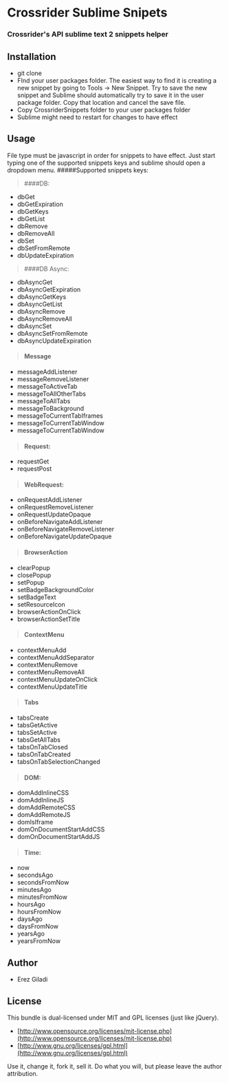 # Crossrider Sublime Snipets

### Crossrider's API sublime text 2 snippets helper ###

## Installation
* git clone
* FInd your user packages folder. The easiest way to find it is creating a new snippet by going to Tools -> New Snippet. Try to save the new snippet and Sublime should automatically try to save it in the user package folder. Copy that location and cancel the save file.
* Copy CrossriderSnippets folder to your user packages folder
* Sublime might need to restart for changes to have effect

## Usage
File type must be javascript in order for snippets to have effect. Just start typing one of the supported snippets keys and sublime should open a dropdown menu.
#####Supported snippets keys:
> ####DB:
>
* dbGet
* dbGetExpiration
* dbGetKeys
* dbGetList
* dbRemove
* dbRemoveAll
* dbSet
* dbSetFromRemote
* dbUpdateExpiration

>####DB Async:
>
* dbAsyncGet
* dbAsyncGetExpiration
* dbAsyncGetKeys
* dbAsyncGetList
* dbAsyncRemove
* dbAsyncRemoveAll
* dbAsyncSet
* dbAsyncSetFromRemote
* dbAsyncUpdateExpiration

>#### Message
>
* messageAddListener
* messageRemoveListener
* messageToActiveTab
* messageToAllOtherTabs
* messageToAllTabs
* messageToBackground
* messageToCurrentTabIframes
* messageToCurrentTabWindow
* messageToCurrentTabWindow

>#### Request:
>
* requestGet
* requestPost

>#### WebRequest:
>
* onRequestAddListener
* onRequestRemoveListener
* onRequestUpdateOpaque
* onBeforeNavigateAddListener
* onBeforeNavigateRemoveListener
* onBeforeNavigateUpdateOpaque

>#### BrowserAction
>
* clearPopup
* closePopup
* setPopup
* setBadgeBackgroundColor
* setBadgeText
* setResourceIcon
* browserActionOnClick
* browserActionSetTitle

>#### ContextMenu
>
* contextMenuAdd
* contextMenuAddSeparator
* contextMenuRemove
* contextMenuRemoveAll
* contextMenuUpdateOnClick
* contextMenuUpdateTitle

>#### Tabs
>
* tabsCreate
* tabsGetActive
* tabsSetActive
* tabsGetAllTabs
* tabsOnTabClosed
* tabsOnTabCreated
* tabsOnTabSelectionChanged

>#### DOM:
>
* domAddInlineCSS
* domAddInlineJS
* domAddRemoteCSS
* domAddRemoteJS
* domIsIframe
* domOnDocumentStartAddCSS
* domOnDocumentStartAddJS

>#### Time:
>
* now
* secondsAgo
* secondsFromNow
* minutesAgo
* minutesFromNow
* hoursAgo
* hoursFromNow
* daysAgo
* daysFromNow
* yearsAgo
* yearsFromNow

## Author

* Erez Giladi

## License

This bundle is dual-licensed under MIT and GPL licenses (just like jQuery).

* [http://www.opensource.org/licenses/mit-license.php](http://www.opensource.org/licenses/mit-license.php)
* [http://www.gnu.org/licenses/gpl.html](http://www.gnu.org/licenses/gpl.html)

Use it, change it, fork it, sell it. Do what you will, but please leave the author attribution.
